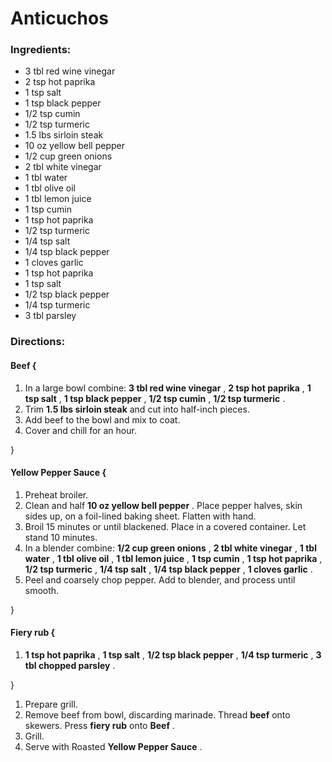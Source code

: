 # Anticuchos 

### Ingredients: 
* 3 tbl red wine vinegar
* 2 tsp hot paprika
* 1 tsp salt
* 1 tsp black pepper
* 1/2 tsp cumin
* 1/2 tsp turmeric
* 1.5 lbs sirloin steak
* 10 oz yellow bell pepper
* 1/2 cup green onions
* 2 tbl white vinegar
* 1 tbl water
* 1 tbl olive oil
* 1 tbl lemon juice
* 1 tsp cumin
* 1 tsp hot paprika
* 1/2 tsp turmeric
* 1/4 tsp salt
* 1/4 tsp black pepper
* 1 cloves garlic
* 1 tsp hot paprika
* 1 tsp salt
* 1/2 tsp black pepper
* 1/4 tsp turmeric
* 3 tbl parsley

### Directions: 

#### Beef {
1. In a large bowl combine: **3 tbl red wine vinegar** , **2 tsp hot paprika** , **1 tsp salt** , **1 tsp black pepper** , **1/2 tsp cumin** , **1/2 tsp turmeric** . 
2. Trim **1.5 lbs sirloin steak** and cut into half-inch pieces. 
3. Add beef to the bowl and mix to coat. 
4. Cover and chill for an hour. 

}


#### Yellow Pepper Sauce {
1. Preheat broiler. 
2. Clean and half **10 oz yellow bell pepper** . Place pepper halves, skin sides up, on a foil-lined baking sheet. Flatten with hand. 
3. Broil 15 minutes or until blackened. Place in a covered container. Let stand 10 minutes. 
4. In a blender combine: **1/2 cup green onions** , **2 tbl white vinegar** , **1 tbl water** , **1 tbl olive oil** , **1 tbl lemon juice** , **1 tsp cumin** , **1 tsp hot paprika** , **1/2 tsp turmeric** , **1/4 tsp salt** , **1/4 tsp black pepper** , **1 cloves garlic** . 
5. Peel and coarsely chop pepper. Add to blender, and process until smooth. 

}


#### Fiery rub {
1. **1 tsp hot paprika** , **1 tsp salt** , **1/2 tsp black pepper** , **1/4 tsp turmeric** , **3 tbl chopped parsley** . 

}

1. Prepare grill. 
2. Remove beef from bowl, discarding marinade. Thread **beef** onto skewers. Press **fiery rub** onto **Beef** . 
3. Grill. 
4. Serve with Roasted **Yellow Pepper Sauce** . 
